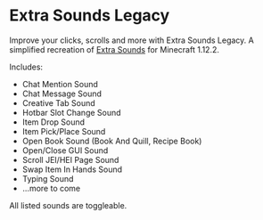 # Extra Sounds Legacy

Improve your clicks, scrolls and more with Extra Sounds Legacy. A simplified recreation of [Extra Sounds](https://www.curseforge.com/minecraft/mc-mods/extrasounds) for Minecraft 1.12.2.

Includes:
* Chat Mention Sound
* Chat Message Sound
* Creative Tab Sound
* Hotbar Slot Change Sound
* Item Drop Sound
* Item Pick/Place Sound
* Open Book Sound (Book And Quill, Recipe Book)
* Open/Close GUI Sound
* Scroll JEI/HEI Page Sound
* Swap Item In Hands Sound
* Typing Sound
* ...more to come

All listed sounds are toggleable.